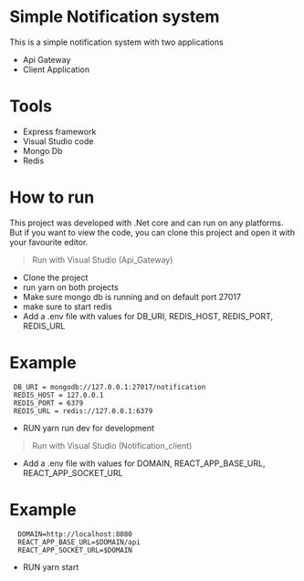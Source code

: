 # Simple Notification system
This is a simple notification system with two applications
  - Api Gateway
  - Client Application

# Tools
- Express framework
- Visual Studio code 
- Mongo Db
- Redis

# How to run
This project was developed with .Net core and can run on any platforms.
But if you want to view the code, you can clone this project and open it with your favourite editor.
> Run with Visual Studio (Api_Gateway)
  - Clone the project
  - run yarn on both projects
  - Make sure mongo db is running and on default port 27017
  - make sure to start redis 
  - Add a .env file with values for DB_URI, REDIS_HOST, REDIS_PORT, REDIS_URL
  # Example 
     DB_URI = mongodb://127.0.0.1:27017/notification
     REDIS_HOST = 127.0.0.1
     REDIS_PORT = 6379
     REDIS_URL = redis://127.0.0.1:6379

  - RUN yarn run dev for development

> Run with Visual Studio (Notification_client)
  - Add a .env file with values for DOMAIN, REACT_APP_BASE_URL, REACT_APP_SOCKET_URL   
   # Example 
      DOMAIN=http://localhost:8080
      REACT_APP_BASE_URL=$DOMAIN/api
      REACT_APP_SOCKET_URL=$DOMAIN

  - RUN yarn start

